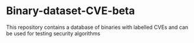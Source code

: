 # Binary-dataset-CVE-beta
This repository contains a database of binaries with labelled CVEs and can be used for testing security algorithms
